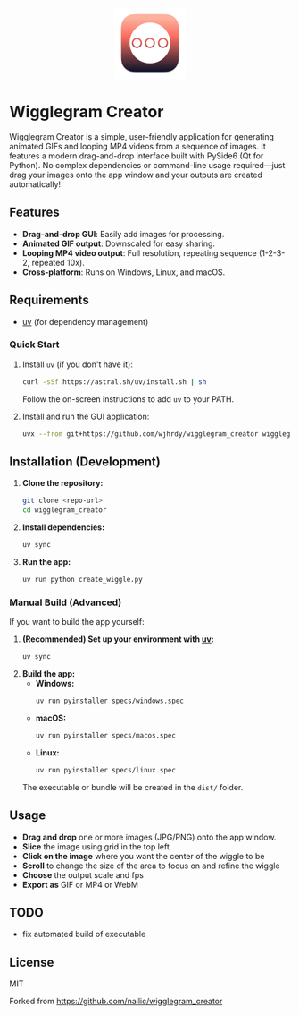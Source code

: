 <p align="center">
  <img src="icons/icon.png" alt="Wigglegram Creator Icon" width="128" height="128"/>
</p>

# Wigglegram Creator

Wigglegram Creator is a simple, user-friendly application for generating animated GIFs and looping MP4 videos from a sequence of images. It features a modern drag-and-drop interface built with PySide6 (Qt for Python). No complex dependencies or command-line usage required—just drag your images onto the app window and your outputs are created automatically!

## Features
- **Drag-and-drop GUI**: Easily add images for processing.
- **Animated GIF output**: Downscaled for easy sharing.
- **Looping MP4 video output**: Full resolution, repeating sequence (1-2-3-2, repeated 10x).
- **Cross-platform**: Runs on Windows, Linux, and macOS.

## Requirements
- [uv](https://github.com/astral-sh/uv) (for dependency management)

### Quick Start

1. Install `uv` (if you don't have it):
   ```bash
   curl -sSf https://astral.sh/uv/install.sh | sh
   ```
   Follow the on-screen instructions to add `uv` to your PATH.

2. Install and run the GUI application:
   ```bash
   uvx --from git+https://github.com/wjhrdy/wigglegram_creator wigglegram_creator
   ```


## Installation (Development)
1. **Clone the repository:**
   ```sh
   git clone <repo-url>
   cd wigglegram_creator
   ```
2. **Install dependencies:**
   ```sh
   uv sync
   ```
3. **Run the app:**
   ```sh
   uv run python create_wiggle.py
   ```

### Manual Build (Advanced)
If you want to build the app yourself:

1. **(Recommended) Set up your environment with [uv](https://github.com/astral-sh/uv):**
   ```sh
   uv sync
   ```
2. **Build the app:**
   - **Windows:**
     ```sh
     uv run pyinstaller specs/windows.spec
     ```
   - **macOS:**
     ```sh
     uv run pyinstaller specs/macos.spec
     ```
   - **Linux:**
     ```sh
     uv run pyinstaller specs/linux.spec
     ```
   The executable or bundle will be created in the `dist/` folder.

## Usage
- **Drag and drop** one or more images (JPG/PNG) onto the app window.
- **Slice** the image using grid in the top left
- **Click on the image** where you want the center of the wiggle to be
- **Scroll** to change the size of the area to focus on and refine the wiggle
- **Choose** the output scale and fps
- **Export as** GIF or MP4 or WebM

## TODO
- fix automated build of executable

## License
MIT

Forked from https://github.com/nallic/wigglegram_creator